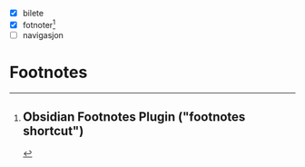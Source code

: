 - [x] bilete
- [x] fotnoter[^1]
- [ ] navigasjon
# Footnotes

[^1]: # Obsidian Footnotes Plugin ("footnotes shortcut")